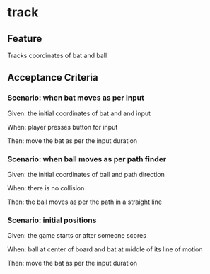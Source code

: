# track

## Feature

Tracks coordinates of bat and ball

## Acceptance Criteria

### Scenario: when bat moves as per input

Given: the initial coordinates of bat and and input

When: player presses button for input

Then: move the bat as per the input duration

### Scenario: when ball moves as per path finder

Given: the initial coordinates of ball and path direction

When: there is no collision

Then: the ball moves as per the path in a straight line

### Scenario: initial positions

Given: the game starts or after someone scores

When: ball at center of board and bat at middle of its
line of motion

Then: move the bat as per the input duration
